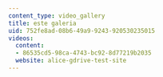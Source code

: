 ```yaml
---
content_type: video_gallery
title: este galeria
uid: 752fe8ad-08b6-49a9-9243-920530235015
videos:
  content:
  - 86535cd5-98ca-4743-bc92-8d77219b2035
  website: alice-gdrive-test-site
---
```

